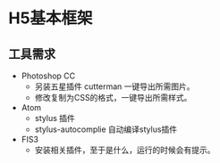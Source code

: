 # H5基本框架

##  工具需求

* Photoshop CC
    * 另装五星插件 cutterman 一键导出所需图片。
    * 修改复制为CSS的格式，一键导出所需样式。
* Atom
    * stylus 插件
    * stylus-autocomplie 自动编译stylus插件
* FIS3
    * 安装相关插件，至于是什么，运行的时候会有提示。
